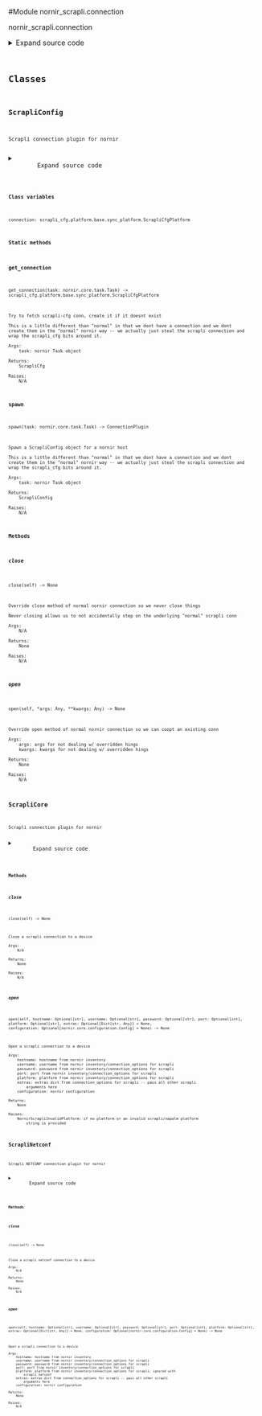 <link rel="preload stylesheet" as="style" href="https://cdnjs.cloudflare.com/ajax/libs/10up-sanitize.css/11.0.1/sanitize.min.css" integrity="sha256-PK9q560IAAa6WVRRh76LtCaI8pjTJ2z11v0miyNNjrs=" crossorigin>
<link rel="preload stylesheet" as="style" href="https://cdnjs.cloudflare.com/ajax/libs/10up-sanitize.css/11.0.1/typography.min.css" integrity="sha256-7l/o7C8jubJiy74VsKTidCy1yBkRtiUGbVkYBylBqUg=" crossorigin>
<link rel="stylesheet preload" as="style" href="https://cdnjs.cloudflare.com/ajax/libs/highlight.js/10.1.1/styles/github.min.css" crossorigin>
<script defer src="https://cdnjs.cloudflare.com/ajax/libs/highlight.js/10.1.1/highlight.min.js" integrity="sha256-Uv3H6lx7dJmRfRvH8TH6kJD1TSK1aFcwgx+mdg3epi8=" crossorigin></script>
<script>window.addEventListener('DOMContentLoaded', () => hljs.initHighlighting())</script>















#Module nornir_scrapli.connection

nornir_scrapli.connection

<details class="source">
    <summary>
        <span>Expand source code</span>
    </summary>
    <pre>
        <code class="python">
"""nornir_scrapli.connection"""
from typing import TYPE_CHECKING, Any, Dict, Optional

from scrapli import Scrapli
from scrapli.driver import GenericDriver
from scrapli.exceptions import ScrapliModuleNotFound
from scrapli_cfg import ScrapliCfg
from scrapli_cfg.platform.base.sync_platform import ScrapliCfgPlatform
from scrapli_netconf.driver import NetconfDriver

from nornir.core.configuration import Config
from nornir.core.task import Task
from nornir_scrapli.exceptions import NornirScrapliInvalidPlatform

if TYPE_CHECKING:
    from nornir.core.plugins.connections import ConnectionPlugin  # pylint: disable=C0412

CONNECTION_NAME = "scrapli"

PLATFORM_MAP = {
    "ios": "cisco_iosxe",
    "nxos": "cisco_nxos",
    "iosxr": "cisco_iosxr",
    "eos": "arista_eos",
    "junos": "juniper_junos",
}


class ScrapliCore:
    """Scrapli connection plugin for nornir"""

    def open(
        self,
        hostname: Optional[str],
        username: Optional[str],
        password: Optional[str],
        port: Optional[int],
        platform: Optional[str],
        extras: Optional[Dict[str, Any]] = None,
        configuration: Optional[Config] = None,
    ) -> None:
        """
        Open a scrapli connection to a device

        Args:
            hostname: hostname from nornir inventory
            username: username from nornir inventory/connection_options for scrapli
            password: password from nornir inventory/connection_options for scrapli
            port: port from nornir inventory/connection_options for scrapli
            platform: platform from nornir inventory/connection_options for scrapli
            extras: extras dict from connection_options for scrapli -- pass all other scrapli
                arguments here
            configuration: nornir configuration

        Returns:
            None

        Raises:
            NornirScrapliInvalidPlatform: if no platform or an invalid scrapli/napalm platform
                string is provided

        """
        extras = extras or {}
        # 99.9% configuration will always be passed here... but to be consistent w/ the other
        # plugins we'll leave the function signature same/same as the others
        global_config = configuration.dict() if configuration else {}

        parameters: Dict[str, Any] = {
            "host": hostname,
            "auth_username": username or "",
            "auth_password": password or "",
            "port": port or 22,
            "ssh_config_file": global_config.get("ssh", {}).get("config_file", False),
        }

        # will override any of the configs from global nornir config (such as ssh config file) with
        # options from "extras" (connection options)
        parameters.update(extras)

        if extras.get("channel_log", False) is True:
            # if channel_log value is just "True" we append the hostname so that we don't have a
            # single file for potentially hundreds (or more!) of devices which obviously won't
            # work very well. don't update the extras dict directly as that is probably coming from
            # group/default vars, so just push this right onto the new parameters' dict.
            parameters.update({"channel_log": f"scrapli_channel_{hostname}.log"})

        if not platform:
            raise NornirScrapliInvalidPlatform(
                f"'platform' not provided in inventory for host `{hostname}`"
            )

        final_platform: str = PLATFORM_MAP.get(platform, platform)

        if final_platform == "generic":
            connection = GenericDriver(**parameters)
        else:
            try:
                connection = Scrapli(**parameters, platform=final_platform)
            except ScrapliModuleNotFound as exc:
                raise NornirScrapliInvalidPlatform(
                    f"Provided platform `{final_platform}` is not a valid scrapli or napalm "
                    "platform, or is not a valid scrapli-community platform."
                ) from exc

        connection.open()
        self.connection = connection  # pylint: disable=W0201

    def close(self) -> None:
        """
        Close a scrapli connection to a device

        Args:
            N/A

        Returns:
            None

        Raises:
            N/A

        """
        self.connection.close()


class ScrapliConfig:
    """Scrapli connection plugin for nornir"""

    connection: ScrapliCfgPlatform

    @staticmethod
    def get_connection(task: Task) -> ScrapliCfgPlatform:
        """
        Try to fetch scrapli-cfg conn, create it if it doesnt exist

        This is a little different than "normal" in that we dont have a connection and we dont
        create them in the "normal" nornir way -- we actually just steal the scrapli connection and
        wrap the scrapli_cfg bits around it.

        Args:
            task: nornir Task object

        Returns:
            ScrapliCfg

        Raises:
            N/A

        """
        connection: ScrapliCfgPlatform

        try:
            connection = task.host.get_connection("scrapli_cfg", task.nornir.config)
        except AttributeError:
            task.host.connections["scrapli_cfg"] = ScrapliConfig.spawn(task=task)
            connection = task.host.get_connection("scrapli_cfg", task.nornir.config)

        return connection

    @staticmethod
    def spawn(task: Task) -> "ConnectionPlugin":
        """
        Spawn a ScrapliConfig object for a nornir host

        This is a little different than "normal" in that we dont have a connection and we dont
        create them in the "normal" nornir way -- we actually just steal the scrapli connection and
        wrap the scrapli_cfg bits around it.

        Args:
            task: nornir Task object

        Returns:
            ScrapliConfig

        Raises:
            N/A

        """
        scrapli_conn = task.host.get_connection("scrapli", task.nornir.config)
        scrapli_cfg_parameters = task.host.get_connection_parameters(connection="scrapli_cfg")

        # should always be a dict afaik, but typing doesnt appreciate the possibility it is None
        extras = scrapli_cfg_parameters.extras or {}
        # always overwrite `dedicated_connection` as we are *not* having a dedicated connection
        # since we are wrapping the "normal" scrapli connection!
        extras["dedicated_connection"] = False

        final_scrapli_cfg_parameters: Dict[str, Any] = {
            "conn": scrapli_conn,
            **extras,
        }
        connection = ScrapliCfg(**final_scrapli_cfg_parameters)
        scrapli_config_connection_obj = ScrapliConfig()
        scrapli_config_connection_obj.connection = connection
        scrapli_config_connection_obj.open()
        return scrapli_config_connection_obj

    def open(self, *args: Any, **kwargs: Any) -> None:
        """
        Override open method of normal nornir connection so we can coopt an existing conn

        Args:
            args: args for not dealing w/ overridden hings
            kwargs: kwargs for not dealing w/ overridden hings

        Returns:
            None

        Raises:
            N/A

        """
        _, _ = args, kwargs
        self.connection.prepare()

    def close(self) -> None:
        """
        Override close method of normal nornir connection so we never close things

        Never closing allows us to not accidentally step on the underlying "normal" scrapli conn

        Args:
            N/A

        Returns:
            None

        Raises:
            N/A

        """


class ScrapliNetconf:
    """Scrapli NETCONF connection plugin for nornir"""

    def open(
        self,
        hostname: Optional[str],
        username: Optional[str],
        password: Optional[str],
        port: Optional[int],
        platform: Optional[str],
        extras: Optional[Dict[str, Any]] = None,
        configuration: Optional[Config] = None,
    ) -> None:
        """
        Open a scrapli connection to a device

        Args:
            hostname: hostname from nornir inventory
            username: username from nornir inventory/connection_options for scrapli
            password: password from nornir inventory/connection_options for scrapli
            port: port from nornir inventory/connection_options for scrapli
            platform: platform from nornir inventory/connection_options for scrapli; ignored with
                scrapli netconf
            extras: extras dict from connection_options for scrapli -- pass all other scrapli
                arguments here
            configuration: nornir configuration

        Returns:
            None

        Raises:
            N/A

        """
        # platform is irrelevant for scrapli netconf for now
        _ = platform
        extras = extras or {}
        # 99.9% configuration will always be passed here... but to be consistent w/ the other
        # plugins we'll leave the function signature same/same as the others
        global_config = configuration.dict() if configuration else {}

        parameters: Dict[str, Any] = {
            "host": hostname,
            "auth_username": username or "",
            "auth_password": password or "",
            "port": port or 830,
            "ssh_config_file": global_config.get("ssh", {}).get("config_file", False),
        }

        # will override any of the configs from global nornir config (such as ssh config file) with
        # options from "extras" (connection options)
        parameters.update(extras)

        connection = NetconfDriver(**parameters)
        connection.open()
        self.connection = connection  # pylint: disable=W0201

    def close(self) -> None:
        """
        Close a scrapli netconf connection to a device

        Args:
            N/A

        Returns:
            None

        Raises:
            N/A

        """
        self.connection.close()
        </code>
    </pre>
</details>




## Classes

### ScrapliConfig


```text
Scrapli connection plugin for nornir
```

<details class="source">
    <summary>
        <span>Expand source code</span>
    </summary>
    <pre>
        <code class="python">
class ScrapliConfig:
    """Scrapli connection plugin for nornir"""

    connection: ScrapliCfgPlatform

    @staticmethod
    def get_connection(task: Task) -> ScrapliCfgPlatform:
        """
        Try to fetch scrapli-cfg conn, create it if it doesnt exist

        This is a little different than "normal" in that we dont have a connection and we dont
        create them in the "normal" nornir way -- we actually just steal the scrapli connection and
        wrap the scrapli_cfg bits around it.

        Args:
            task: nornir Task object

        Returns:
            ScrapliCfg

        Raises:
            N/A

        """
        connection: ScrapliCfgPlatform

        try:
            connection = task.host.get_connection("scrapli_cfg", task.nornir.config)
        except AttributeError:
            task.host.connections["scrapli_cfg"] = ScrapliConfig.spawn(task=task)
            connection = task.host.get_connection("scrapli_cfg", task.nornir.config)

        return connection

    @staticmethod
    def spawn(task: Task) -> "ConnectionPlugin":
        """
        Spawn a ScrapliConfig object for a nornir host

        This is a little different than "normal" in that we dont have a connection and we dont
        create them in the "normal" nornir way -- we actually just steal the scrapli connection and
        wrap the scrapli_cfg bits around it.

        Args:
            task: nornir Task object

        Returns:
            ScrapliConfig

        Raises:
            N/A

        """
        scrapli_conn = task.host.get_connection("scrapli", task.nornir.config)
        scrapli_cfg_parameters = task.host.get_connection_parameters(connection="scrapli_cfg")

        # should always be a dict afaik, but typing doesnt appreciate the possibility it is None
        extras = scrapli_cfg_parameters.extras or {}
        # always overwrite `dedicated_connection` as we are *not* having a dedicated connection
        # since we are wrapping the "normal" scrapli connection!
        extras["dedicated_connection"] = False

        final_scrapli_cfg_parameters: Dict[str, Any] = {
            "conn": scrapli_conn,
            **extras,
        }
        connection = ScrapliCfg(**final_scrapli_cfg_parameters)
        scrapli_config_connection_obj = ScrapliConfig()
        scrapli_config_connection_obj.connection = connection
        scrapli_config_connection_obj.open()
        return scrapli_config_connection_obj

    def open(self, *args: Any, **kwargs: Any) -> None:
        """
        Override open method of normal nornir connection so we can coopt an existing conn

        Args:
            args: args for not dealing w/ overridden hings
            kwargs: kwargs for not dealing w/ overridden hings

        Returns:
            None

        Raises:
            N/A

        """
        _, _ = args, kwargs
        self.connection.prepare()

    def close(self) -> None:
        """
        Override close method of normal nornir connection so we never close things

        Never closing allows us to not accidentally step on the underlying "normal" scrapli conn

        Args:
            N/A

        Returns:
            None

        Raises:
            N/A

        """
        </code>
    </pre>
</details>


#### Class variables

    
`connection: scrapli_cfg.platform.base.sync_platform.ScrapliCfgPlatform`



#### Static methods

    

#### get_connection
`get_connection(task: nornir.core.task.Task) ‑> scrapli_cfg.platform.base.sync_platform.ScrapliCfgPlatform`

```text
Try to fetch scrapli-cfg conn, create it if it doesnt exist

This is a little different than "normal" in that we dont have a connection and we dont
create them in the "normal" nornir way -- we actually just steal the scrapli connection and
wrap the scrapli_cfg bits around it.

Args:
    task: nornir Task object

Returns:
    ScrapliCfg

Raises:
    N/A
```



    

#### spawn
`spawn(task: nornir.core.task.Task) ‑> ConnectionPlugin`

```text
Spawn a ScrapliConfig object for a nornir host

This is a little different than "normal" in that we dont have a connection and we dont
create them in the "normal" nornir way -- we actually just steal the scrapli connection and
wrap the scrapli_cfg bits around it.

Args:
    task: nornir Task object

Returns:
    ScrapliConfig

Raises:
    N/A
```


#### Methods

    

##### close
`close(self) ‑> None`

```text
Override close method of normal nornir connection so we never close things

Never closing allows us to not accidentally step on the underlying "normal" scrapli conn

Args:
    N/A

Returns:
    None

Raises:
    N/A
```



    

##### open
`open(self, *args: Any, **kwargs: Any) ‑> None`

```text
Override open method of normal nornir connection so we can coopt an existing conn

Args:
    args: args for not dealing w/ overridden hings
    kwargs: kwargs for not dealing w/ overridden hings

Returns:
    None

Raises:
    N/A
```





### ScrapliCore


```text
Scrapli connection plugin for nornir
```

<details class="source">
    <summary>
        <span>Expand source code</span>
    </summary>
    <pre>
        <code class="python">
class ScrapliCore:
    """Scrapli connection plugin for nornir"""

    def open(
        self,
        hostname: Optional[str],
        username: Optional[str],
        password: Optional[str],
        port: Optional[int],
        platform: Optional[str],
        extras: Optional[Dict[str, Any]] = None,
        configuration: Optional[Config] = None,
    ) -> None:
        """
        Open a scrapli connection to a device

        Args:
            hostname: hostname from nornir inventory
            username: username from nornir inventory/connection_options for scrapli
            password: password from nornir inventory/connection_options for scrapli
            port: port from nornir inventory/connection_options for scrapli
            platform: platform from nornir inventory/connection_options for scrapli
            extras: extras dict from connection_options for scrapli -- pass all other scrapli
                arguments here
            configuration: nornir configuration

        Returns:
            None

        Raises:
            NornirScrapliInvalidPlatform: if no platform or an invalid scrapli/napalm platform
                string is provided

        """
        extras = extras or {}
        # 99.9% configuration will always be passed here... but to be consistent w/ the other
        # plugins we'll leave the function signature same/same as the others
        global_config = configuration.dict() if configuration else {}

        parameters: Dict[str, Any] = {
            "host": hostname,
            "auth_username": username or "",
            "auth_password": password or "",
            "port": port or 22,
            "ssh_config_file": global_config.get("ssh", {}).get("config_file", False),
        }

        # will override any of the configs from global nornir config (such as ssh config file) with
        # options from "extras" (connection options)
        parameters.update(extras)

        if extras.get("channel_log", False) is True:
            # if channel_log value is just "True" we append the hostname so that we don't have a
            # single file for potentially hundreds (or more!) of devices which obviously won't
            # work very well. don't update the extras dict directly as that is probably coming from
            # group/default vars, so just push this right onto the new parameters' dict.
            parameters.update({"channel_log": f"scrapli_channel_{hostname}.log"})

        if not platform:
            raise NornirScrapliInvalidPlatform(
                f"'platform' not provided in inventory for host `{hostname}`"
            )

        final_platform: str = PLATFORM_MAP.get(platform, platform)

        if final_platform == "generic":
            connection = GenericDriver(**parameters)
        else:
            try:
                connection = Scrapli(**parameters, platform=final_platform)
            except ScrapliModuleNotFound as exc:
                raise NornirScrapliInvalidPlatform(
                    f"Provided platform `{final_platform}` is not a valid scrapli or napalm "
                    "platform, or is not a valid scrapli-community platform."
                ) from exc

        connection.open()
        self.connection = connection  # pylint: disable=W0201

    def close(self) -> None:
        """
        Close a scrapli connection to a device

        Args:
            N/A

        Returns:
            None

        Raises:
            N/A

        """
        self.connection.close()
        </code>
    </pre>
</details>


#### Methods

    

##### close
`close(self) ‑> None`

```text
Close a scrapli connection to a device

Args:
    N/A

Returns:
    None

Raises:
    N/A
```



    

##### open
`open(self, hostname: Optional[str], username: Optional[str], password: Optional[str], port: Optional[int], platform: Optional[str], extras: Optional[Dict[str, Any]] = None, configuration: Optional[nornir.core.configuration.Config] = None) ‑> None`

```text
Open a scrapli connection to a device

Args:
    hostname: hostname from nornir inventory
    username: username from nornir inventory/connection_options for scrapli
    password: password from nornir inventory/connection_options for scrapli
    port: port from nornir inventory/connection_options for scrapli
    platform: platform from nornir inventory/connection_options for scrapli
    extras: extras dict from connection_options for scrapli -- pass all other scrapli
        arguments here
    configuration: nornir configuration

Returns:
    None

Raises:
    NornirScrapliInvalidPlatform: if no platform or an invalid scrapli/napalm platform
        string is provided
```





### ScrapliNetconf


```text
Scrapli NETCONF connection plugin for nornir
```

<details class="source">
    <summary>
        <span>Expand source code</span>
    </summary>
    <pre>
        <code class="python">
class ScrapliNetconf:
    """Scrapli NETCONF connection plugin for nornir"""

    def open(
        self,
        hostname: Optional[str],
        username: Optional[str],
        password: Optional[str],
        port: Optional[int],
        platform: Optional[str],
        extras: Optional[Dict[str, Any]] = None,
        configuration: Optional[Config] = None,
    ) -> None:
        """
        Open a scrapli connection to a device

        Args:
            hostname: hostname from nornir inventory
            username: username from nornir inventory/connection_options for scrapli
            password: password from nornir inventory/connection_options for scrapli
            port: port from nornir inventory/connection_options for scrapli
            platform: platform from nornir inventory/connection_options for scrapli; ignored with
                scrapli netconf
            extras: extras dict from connection_options for scrapli -- pass all other scrapli
                arguments here
            configuration: nornir configuration

        Returns:
            None

        Raises:
            N/A

        """
        # platform is irrelevant for scrapli netconf for now
        _ = platform
        extras = extras or {}
        # 99.9% configuration will always be passed here... but to be consistent w/ the other
        # plugins we'll leave the function signature same/same as the others
        global_config = configuration.dict() if configuration else {}

        parameters: Dict[str, Any] = {
            "host": hostname,
            "auth_username": username or "",
            "auth_password": password or "",
            "port": port or 830,
            "ssh_config_file": global_config.get("ssh", {}).get("config_file", False),
        }

        # will override any of the configs from global nornir config (such as ssh config file) with
        # options from "extras" (connection options)
        parameters.update(extras)

        connection = NetconfDriver(**parameters)
        connection.open()
        self.connection = connection  # pylint: disable=W0201

    def close(self) -> None:
        """
        Close a scrapli netconf connection to a device

        Args:
            N/A

        Returns:
            None

        Raises:
            N/A

        """
        self.connection.close()
        </code>
    </pre>
</details>


#### Methods

    

##### close
`close(self) ‑> None`

```text
Close a scrapli netconf connection to a device

Args:
    N/A

Returns:
    None

Raises:
    N/A
```



    

##### open
`open(self, hostname: Optional[str], username: Optional[str], password: Optional[str], port: Optional[int], platform: Optional[str], extras: Optional[Dict[str, Any]] = None, configuration: Optional[nornir.core.configuration.Config] = None) ‑> None`

```text
Open a scrapli connection to a device

Args:
    hostname: hostname from nornir inventory
    username: username from nornir inventory/connection_options for scrapli
    password: password from nornir inventory/connection_options for scrapli
    port: port from nornir inventory/connection_options for scrapli
    platform: platform from nornir inventory/connection_options for scrapli; ignored with
        scrapli netconf
    extras: extras dict from connection_options for scrapli -- pass all other scrapli
        arguments here
    configuration: nornir configuration

Returns:
    None

Raises:
    N/A
```